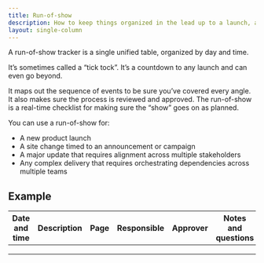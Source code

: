 ```yaml
---
title: Run-of-show
description: How to keep things organized in the lead up to a launch, announcement, or update
layout: single-column
---
```


<p class="text-lead">A run-of-show tracker is a single unified table, organized by day and time.</p>

It’s sometimes called a “tick tock”. It’s a countdown to any launch and can even go beyond.

It maps out the sequence of events to be sure you’ve covered every angle. It also makes sure the process is reviewed and approved. The run-of-show is a real-time checklist for making sure the “show” goes on as planned.

You can use a run-of-show for:

* A new product launch
* A site change timed to an announcement or campaign
* A major update that requires alignment across multiple stakeholders
* Any complex delivery that requires orchestrating dependencies across multiple teams

## Example

| **Date and time** | **Description** | **Page** | **Responsible** | **Approver** | **Notes and questions** | **Status** |
| ----- | ----- | ----- | ----- | ----- | ----- | ----- |
|  |  |  |  |  |  |  |
|  |  |  |  |  |  |  |
|  |  |  |  |  |  |  |
